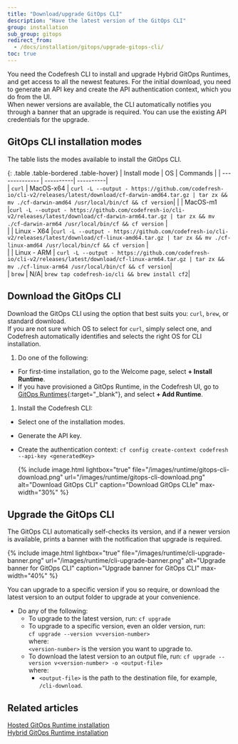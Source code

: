 ```yaml
---
title: "Download/upgrade GitOps CLI"
description: "Have the latest version of the GitOps CLI"
group: installation
sub_group: gitops
redirect_from:
  - /docs/installation/gitops/upgrade-gitops-cli/
toc: true
---
```


You need the Codefresh CLI to install and upgrade Hybrid GitOps Runtimes, and get access to all the newest features. 
For the initial download, you need to generate an API key and create the API authentication context, which you do from the UI.  
When newer versions are available, the CLI automatically notifies you through a banner that an upgrade is required. You can use the existing API credentials for the upgrade. 


## GitOps CLI installation modes
The table lists the modes available to install the GitOps CLI.

{: .table .table-bordered .table-hover}
| Install mode | OS       | Commands |
| -------------- | ----------| ----------|  
| `curl`         | MacOS-x64 |  `curl -L --output - https://github.com/codefresh-io/cli-v2/releases/latest/download/cf-darwin-amd64.tar.gz | tar zx && mv ./cf-darwin-amd64 /usr/local/bin/cf && cf version`|
|             | MacOS-m1 |`curl -L --output - https://github.com/codefresh-io/cli-v2/releases/latest/download/cf-darwin-arm64.tar.gz | tar zx && mv ./cf-darwin-arm64 /usr/local/bin/cf && cf version` |          
|             | Linux - X64 |`curl -L --output - https://github.com/codefresh-io/cli-v2/releases/latest/download/cf-linux-amd64.tar.gz | tar zx && mv ./cf-linux-amd64 /usr/local/bin/cf && cf version` |       
|              | Linux - ARM  |  `curl -L --output - https://github.com/codefresh-io/cli-v2/releases/latest/download/cf-linux-arm64.tar.gz | tar zx && mv ./cf-linux-arm64 /usr/local/bin/cf && cf version`|     
| `brew` | N/A| `brew tap codefresh-io/cli && brew install cf2`|

## Download the GitOps CLI
Download the GitOps CLI using the option that best suits you: `curl`, `brew`, or standard download.  
If you are not sure which OS to select for `curl`, simply select one, and Codefresh automatically identifies and selects the right OS for CLI installation.

1. Do one of the following:
  * For first-time installation, go to the Welcome page, select **+ Install Runtime**.
  * If you have provisioned a GitOps Runtime, in the Codefresh UI, go to [GitOps Runtimes](https://g.codefresh.io/2.0/account-settings/runtimes){:target="\_blank"}, and select **+ Add Runtime**.
1. Install the Codefresh CLI:
  * Select one of the installation modes. 
  * Generate the API key.
  * Create the authentication context:
    `cf config create-context codefresh --api-key <generatedKey>` 
  

    {% include 
   image.html 
   lightbox="true" 
   file="/images/runtime/gitops-cli-download.png" 
   url="/images/runtime/gitops-cli-download.png" 
   alt="Download GitOps CLI" 
   caption="Download GitOps CLIe"
   max-width="30%" 
   %} 




## Upgrade the GitOps CLI

The GitOps CLI automatically self-checks its version, and if a newer version is available, prints a banner with the notification that upgrade is required.  

 {% include
    image.html
  lightbox="true"
  file="/images/runtime/cli-upgrade-banner.png"
  url="/images/runtime/cli-upgrade-banner.png"
  alt="Upgrade banner for GitOps CLI"
  caption="Upgrade banner for GitOps CLI"
  max-width="40%"
  %}


You can upgrade to a specific version if you so require, or download the latest version to an output folder to upgrade at your convenience.


* Do any of the following:
  * To upgrade to the latest version, run:
    `cf upgrade`
  * To upgrade to a specific version, even an older version, run:  
    `cf upgrade --version v<version-number>`  
    where:  
    `<version-number>` is the version you want to upgrade to.
  * To download the latest version to an output file, run:
    `cf upgrade --version v<version-number> -o <output-file>`  
    where:   
    * `<output-file>` is the path to the destination file, for example, `/cli-download`.

## Related articles
[Hosted GitOps Runtime installation]({{site.baseurl}}/docs/installation/gitops/hosted-runtime/)  
[Hybrid GitOps Runtime installation]({{site.baseurl}}/docs/installation/gitops/hybrid-gitops/)  
